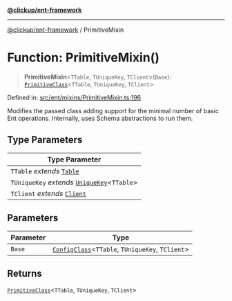 [**@clickup/ent-framework**](../README.md)

***

[@clickup/ent-framework](../globals.md) / PrimitiveMixin

# Function: PrimitiveMixin()

> **PrimitiveMixin**\<`TTable`, `TUniqueKey`, `TClient`\>(`Base`): [`PrimitiveClass`](../type-aliases/PrimitiveClass.md)\<`TTable`, `TUniqueKey`, `TClient`\>

Defined in: [src/ent/mixins/PrimitiveMixin.ts:196](https://github.com/clickup/ent-framework/blob/master/src/ent/mixins/PrimitiveMixin.ts#L196)

Modifies the passed class adding support for the minimal number of basic Ent
operations. Internally, uses Schema abstractions to run them.

## Type Parameters

| Type Parameter |
| ------ |
| `TTable` *extends* [`Table`](../type-aliases/Table.md) |
| `TUniqueKey` *extends* [`UniqueKey`](../type-aliases/UniqueKey.md)\<`TTable`\> |
| `TClient` *extends* [`Client`](../classes/Client.md) |

## Parameters

| Parameter | Type |
| ------ | ------ |
| `Base` | [`ConfigClass`](../interfaces/ConfigClass.md)\<`TTable`, `TUniqueKey`, `TClient`\> |

## Returns

[`PrimitiveClass`](../type-aliases/PrimitiveClass.md)\<`TTable`, `TUniqueKey`, `TClient`\>
